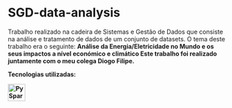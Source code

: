 # SGD-data-analysis
Trabalho realizado na cadeira de Sistemas e Gestão de Dados que consiste na análise e tratamento de dados de um conjunto de datasets. O tema deste trabalho era o seguinte: <b> Análise da Energia/Eletricidade no Mundo e os seus impactos a nível económico e climático <b>
Este trabalho foi realizado juntamente com o meu colega Diogo Filipe.

Tecnologias utilizadas:
<p align="left"> <a href="https://spark.apache.org" target="_blank" rel="noreferrer"> <img src="https://upload.wikimedia.org/wikipedia/commons/f/f3/Apache_Spark_logo.svg" alt="PySpark" width="40" height="40"/> </a> </p>
